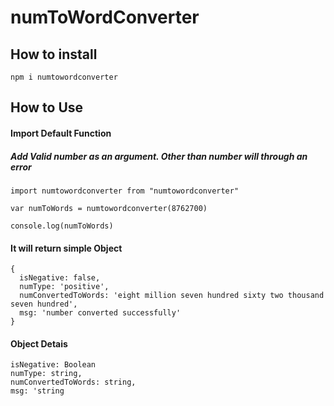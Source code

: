 # numToWordConverter

## How to install

```
npm i numtowordconverter
```

## How to Use

#### Import Default Function
##### Add Valid number as an argument. Other than number will through an error
```
import numtowordconverter from "numtowordconverter"

var numToWords = numtowordconverter(8762700) 

console.log(numToWords)

```
 
#### It will return simple Object

```
{
  isNegative: false,
  numType: 'positive',
  numConvertedToWords: 'eight million seven hundred sixty two thousand seven hundred',
  msg: 'number converted successfully'
}
```
#### Object Detais

```
isNegative: Boolean
numType: string,
numConvertedToWords: string,
msg: 'string

```
